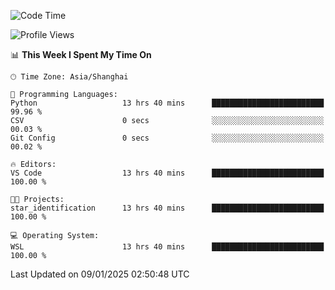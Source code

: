 <!--START_SECTION:waka-->
![Code Time](http://img.shields.io/badge/Code%20Time-2%2C193%20hrs%2055%20mins-blue)

![Profile Views](http://img.shields.io/badge/Profile%20Views-0-blue)

📊 **This Week I Spent My Time On** 

```text
🕑︎ Time Zone: Asia/Shanghai

💬 Programming Languages: 
Python                   13 hrs 40 mins      █████████████████████████   99.96 % 
CSV                      0 secs              ░░░░░░░░░░░░░░░░░░░░░░░░░   00.03 % 
Git Config               0 secs              ░░░░░░░░░░░░░░░░░░░░░░░░░   00.02 % 

🔥 Editors: 
VS Code                  13 hrs 40 mins      █████████████████████████   100.00 % 

🐱‍💻 Projects: 
star_identification      13 hrs 40 mins      █████████████████████████   100.00 % 

💻 Operating System: 
WSL                      13 hrs 40 mins      █████████████████████████   100.00 % 
```


 Last Updated on 09/01/2025 02:50:48 UTC
<!--END_SECTION:waka-->